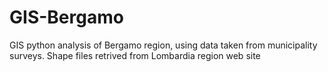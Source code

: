 # GIS-Bergamo
GIS python analysis of Bergamo region, using data taken from municipality surveys.
Shape files retrived from Lombardia region web site
